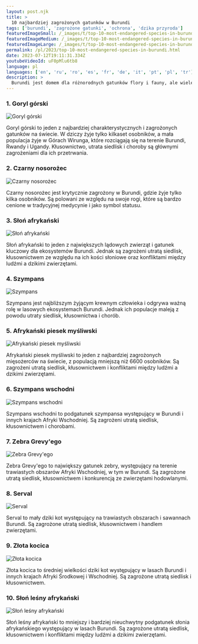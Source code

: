 ```yaml
---
layout: post.njk
title: >
  10 najbardziej zagrożonych gatunków w Burundi
tags: ['burundi', 'zagrożone gatunki', 'ochrona', 'dzika przyroda']
featuredImageSmall: /_images/t/top-10-most-endangered-species-in-burundi-cover-pl-small.webp
featuredImageMedium: /_images/t/top-10-most-endangered-species-in-burundi-cover-pl-medium.webp
featuredImageLarge: /_images/t/top-10-most-endangered-species-in-burundi-cover-pl-large.webp
permalink: /pl/2023/top-10-most-endangered-species-in-burundi.html
date: 2023-07-12T19:11:31.334Z
youtubeVideoId: uF0pMlu6tb8
language: pl
languages: ['en', 'ru', 'ro', 'es', 'fr', 'de', 'it', 'pt', 'pl', 'tr']
description: >
  Burundi jest domem dla różnorodnych gatunków flory i fauny, ale wiele z nich jest zagrożonych wyginięciem z powodu utraty siedlisk, kłusownictwa i innych działań ludzkich. Oto 10 najbardziej zagrożonych gatunków w Burundi.
---
```


### 1. Goryl górski

![Goryl górski](/_images/f/fa8004b0ece46fd39f8eb06a61c26a16-medium.webp)

Goryl górski to jeden z najbardziej charakterystycznych i zagrożonych gatunków na świecie. W dziczy żyje tylko kilkaset osobników, a mała populacja żyje w Górach Wirunga, które rozciągają się na terenie Burundi, Rwandy i Ugandy. Kłusownictwo, utrata siedlisk i choroby są głównymi zagrożeniami dla ich przetrwania.

### 2. Czarny nosorożec

![Czarny nosorożec](/_images/0/0942e9a05a323d267a1ecab58aaf93f0-medium.webp)

Czarny nosorożec jest krytycznie zagrożony w Burundi, gdzie żyje tylko kilka osobników. Są polowani ze względu na swoje rogi, które są bardzo cenione w tradycyjnej medycynie i jako symbol statusu.

### 3. Słoń afrykański

![Słoń afrykański](/_images/d/d3fd4e72b3dbfbf032ed46e71388d975-medium.webp)

Słoń afrykański to jeden z największych lądowych zwierząt i gatunek kluczowy dla ekosystemów Burundi. Jednak są zagrożeni utratą siedlisk, kłusownictwem ze względu na ich kości słoniowe oraz konfliktami między ludźmi a dzikimi zwierzętami.

### 4. Szympans

![Szympans](/_images/9/96bf90877a225b833e13ef326b536e94-medium.webp)

Szympans jest najbliższym żyjącym krewnym człowieka i odgrywa ważną rolę w lasowych ekosystemach Burundi. Jednak ich populacje maleją z powodu utraty siedlisk, kłusownictwa i chorób.

### 5. Afrykański piesek myśliwski

![Afrykański piesek myśliwski](/_images/4/479504dad008fa223531329845777292-medium.webp)

Afrykański piesek myśliwski to jeden z najbardziej zagrożonych mięsożerców na świecie, z populacją mniejszą niż 6600 osobników. Są zagrożeni utratą siedlisk, kłusownictwem i konfliktami między ludźmi a dzikimi zwierzętami.

### 6. Szympans wschodni

![Szympans wschodni](/_images/2/2bc2187c46da06ffbc4495a417e814d2-medium.webp)

Szympans wschodni to podgatunek szympansa występujący w Burundi i innych krajach Afryki Wschodniej. Są zagrożeni utratą siedlisk, kłusownictwem i chorobami.

### 7. Zebra Grevy'ego

![Zebra Grevy'ego](/_images/1/107922ecd55d22ba7e6c06fb4ce5889a-medium.webp)

Zebra Grevy'ego to największy gatunek zebry, występujący na terenie trawiastych obszarów Afryki Wschodniej, w tym w Burundi. Są zagrożone utratą siedlisk, kłusownictwem i konkurencją ze zwierzętami hodowlanymi.

### 8. Serval

![Serval](/_images/b/b69098cf1a71732b8dc06a711358e836-medium.webp)

Serval to mały dziki kot występujący na trawiastych obszarach i sawannach Burundi. Są zagrożone utratą siedlisk, kłusownictwem i handlem zwierzętami.

### 9. Złota kocica

![Złota kocica](/_images/5/57d933bbf38fb11cffe618ae2ca93325-medium.webp)

Złota kocica to średniej wielkości dziki kot występujący w lasach Burundi i innych krajach Afryki Środkowej i Wschodniej. Są zagrożone utratą siedlisk i kłusownictwem.

### 10. Słoń leśny afrykański

![Słoń leśny afrykański](/_images/a/a814404e9f5cfb54022e917e8df587eb-medium.webp)

Słoń leśny afrykański to mniejszy i bardziej nieuchwytny podgatunek słonia afrykańskiego występujący w lasach Burundi. Są zagrożone utratą siedlisk, kłusownictwem i konfliktami między ludźmi a dzikimi zwierzętami.

